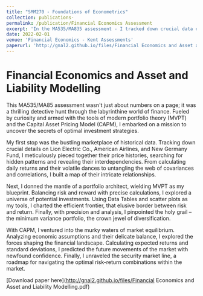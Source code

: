 ```yaml
---
title: "SMM270 - Foundations of Econometrics"
collection: publications-
permalink: /publication/Financial Economics Assessment
excerpt: 'In the MA535/MA835 assessment - I tracked down crucial data on Lion Electric Co., American Airlines, and New Germany Fund, unraveling their price histories and uncovering hidden relationships. Armed with modern portfolio theory (MVPT) and the Capital Asset Pricing Model (CAPM), I crafted optimal investment strategies, minimizing risk while maximizing returns. From navigating efficient frontiers to pinpointing the elusive minimum variance portfolio, this journey pushed my analytical powers to the limit. Now, with clear results and insightful interpretations, I'm ready to share my financial discoveries! Stay tuned for a glimpse into the fascinating world of portfolio optimization and market equilibrium'
date: 2022-02-01
venue: 'Financial Economics - Kent Assessments'
paperurl: 'http://gnal2.github.io/files/Financial Economics and Asset and Liability Modelling.pdf'
---
```


Financial Economics and Asset and Liability Modelling
====

This MA535/MA85 assessment wasn't just about numbers on a page; it was a thrilling detective hunt through the labyrinthine world of finance. Fueled by curiosity and armed with the tools of modern portfolio theory (MVPT) and the Capital Asset Pricing Model (CAPM), I embarked on a mission to uncover the secrets of optimal investment strategies.

My first stop was the bustling marketplace of historical data. Tracking down crucial details on Lion Electric Co., American Airlines, and New Germany Fund, I meticulously pieced together their price histories, searching for hidden patterns and revealing their interdependencies. From calculating daily returns and their volatile dances to untangling the web of covariances and correlations, I built a map of their intricate relationships.

Next, I donned the mantle of a portfolio architect, wielding MVPT as my blueprint. Balancing risk and reward with precise calculations, I explored a universe of potential investments. Using Data Tables and scatter plots as my tools, I charted the efficient frontier, that elusive border between risk and return. Finally, with precision and analysis, I pinpointed the holy grail – the minimum variance portfolio, the crown jewel of diversification.

With CAPM, I ventured into the murky waters of market equilibrium. Analyzing economic assumptions and their delicate balance, I explored the forces shaping the financial landscape. Calculating expected returns and standard deviations, I predicted the future movements of the market with newfound confidence. Finally, I unraveled the security market line, a roadmap for navigating the optimal risk-return combinations within the market.

[Download paper here](http://gnal2.github.io/files/Financial Economics and Asset and Liability Modelling.pdf)

